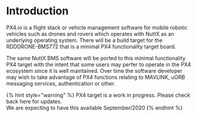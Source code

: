 # Introduction

PX4.io is a flight stack or vehicle management software for mobile robotic vehicles such as drones and rovers which operates with NuttX as an underlying operating system. There will be a build target for the RDDDRONE-BMS772 that is a minimal PX4 functionality target board. 

  
The same NuttX BMS software will be ported to this minimal functionality PX4 target with the intent that some users may perfer to operate in the PX4 ecosystem since it is well maintained. Over time the software developer may wish to take advantage of PX4 functions relating to MAVLINK, uORB messaging services, authentication or other.

{% hint style="warning" %}
PX4 target is a work in progress. Please check back here for updates.   
We are expecting to have this available September/2020
{% endhint %}




